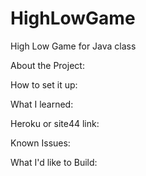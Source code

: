 # HighLowGame
High Low Game for Java class


About the Project:

How to set it up:

What I learned: 

Heroku or site44 link:

Known Issues:

What I'd like to Build:
